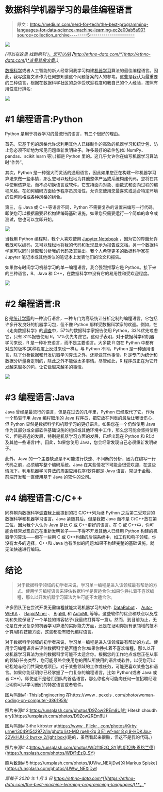 # 数据科学机器学习的最佳编程语言

> 原文：<https://medium.com/nerd-for-tech/the-best-programming-languages-for-data-science-machine-learning-ec2e00ab5a90?source=collection_archive---------5----------------------->

![](img/d075d8889cc6e19e64bf7af9a84c5101.png)

*(可以在这里* *找到原刊* [*)。您可以在*](https://ethno-data.com/the-best-machine-learning-programming-languages/)[*【http://ethno-data.com/*](http://ethno-data.com/)*查看其余文章。)*

[数据科学](https://ethno-data.com/data-science-and-machine-learning-summary/)或者人工智能的新人经常问我学习构建[机器学习](https://ethno-data.com/data-science-and-machine-learning-summary/)算法的最佳编程语言。因此，我写这篇文章作为任何想知道这个问题答案的人的参考。这些是我认为最重要的三种语言，根据在数据科学社区的总体受欢迎程度和我自己的个人经验，按照有用性进行排名:

![](img/ebeb06ee7c440ab5e17802c7220bb27e.png)

# #1 编程语言:Python

Python 是用于机器学习的最流行的语言，有三个很好的理由。

首先，它基于包的风格允许您利用其他人已经制作的高效的机器学习和统计包，防止您必须不断地为常见问题重新发明轮子。许多最好的软件包(如 NumPy、pandas、scikit learn 等)。)都是 Python 里的。这几乎允许你在编写机器学习算法时“作弊”。

其次，Python 是一种强大而灵活的通用语言，因此如果您正在构建一种机器学习算法来做一些事情，那么您可以轻松地为其他整体产品或系统构建代码，您将在其中使用该算法，而不必切换语言或软件。它支持面向对象、函数式和面向过程的编程风格，在如何编码方面给予程序员灵活性，允许您使用您最喜欢或适合特定环境的任何风格或各种风格的组合。

第三，与 Java 或 C++等语言不同，Python 不需要复杂的设置来编写一行代码。即使您可以根据需要轻松构建编码基础设施，如果您只需要运行一个简单的命令或测试，您也可以立即开始。

![](img/5c8bbf39a20e00669716595bd8d1ff24.png)

当我用 Python 编程时，我个人喜欢使用 [Jupyter Notebook](https://jupyter.org/) ，因为它的界面允许我既可以编码，又可以轻松地将我的代码和发现显示为报告或文档。另一个数据科学家可以同时读取和分析我的代码及其输出。我个人希望更多的数据科学家在 Jupyter 笔记本或其他类似的笔记本上发表他们的论文和报告。

如果你有时间学习机器学习的单一编程语言，我会强烈推荐它是 Python。接下来的三种语言，R、Java 和 C++，在数据科学中没有它的易用性和受欢迎程度。

![](img/116a3c79c17ab930078a874f2e0fd764.png)

# #2 编程语言:R

[R](https://www.r-project.org/) 是[统计学家](https://ethno-data.com/data-science-vs-statistics/)的一种流行语言，一种专门为高级统计分析定制的编程语言。它包括许多开发良好的机器学习包，但不像 Python 那样受数据科学家的欢迎。例如，在《走向数据科学》的[调查](https://towardsdatascience.com/what-is-the-best-programming-language-for-machine-learning-a745c156d6b7)中，57%的数据科学家报告使用 Python，33%优先考虑它，只有 31%报告使用 R，17%优先考虑它。这似乎表明，对于数据科学和机器学习来说，R 是一种补充语言，而不是主要语言。大多数 R 包在 Python 中都有对应的版本(某种程度上反过来也一样)。与 Python 不同，Python 是一种通用语言，除了分析数据和开发机器学习算法之外，还能做其他事情，R 是专门为统计和数据分析量身定制的，除此之外不能做太多事情。尽管如此，R 程序员正在为它开发越来越多的包，让它做越来越多的事情。

![](img/d3e7406644d8a2db5f9dacfa2bac37ce.png)

# #3 编程语言:Java

Java 曾经是最流行的语言，但是在过去的几年里，Python 已经取代了它。作为一个热衷于用 Java 编程取乐的 Java 程序员，把它放在列表的最后让我很伤心，但 Python 显然是数据科学和机器学习的更好语言。如果您在一个仍然使用 Java 作为其部分或全部软件基础设施的组织或其他环境中工作，那么您可能会坚持使用它，但是最近的发展，特别是机器学习方面的发展，已经出现在 Python 和 R(以及其他一些语言)中。因此，如果您使用 Java，您会经常发现自己必须重新发明轮子。

此外，Java 的一个主要缺点是不可能进行快速、不间断的分析，因为在编写一行代码之前，必须编写整个编码系统。Java 在某些情况下可能会很受欢迎，在这些情况下，利用机器学习算法的周围应用程序/软件都是 Java 语言，常见于金融、前端开发和一直使用基于 Java 的软件的公司。

# #4 编程语言:C/C++

同样朝向数据科学[调查](https://towardsdatascience.com/what-is-the-best-programming-language-for-machine-learning-a745c156d6b7)我上面提到的把 C/C++列为继 Python 之后第二受欢迎的数据科学和机器学习语言。Java 紧随其后，但是我把 Java 而不是 C/C++放在第三位，因为我个人认为 Java 是比 C 或 C++更好的语言。在 C 或 C++中，你可能会经常发现自己在重新发明轮子——不得不开发其他人已经用 Python 构建的机器学习算法——但在一些用 C 或 C++构建的后端系统中，如工程和电子领域，你没有太多的选择。C++和 Java 也有类似的问题:如果不构建完整的基础设施，就无法快速进行编码。

# 结论

> 对于数据科学领域的初学者来说，学习单一编程是进入该领域最有帮助的方式。使用学习编程语言来评估数据科学是否适合你:如果你挣扎着不喜欢编程，那么以开发机器学习算法为生可能不太适合你。

许多团队正在尝试开发无需编程就能实现机器学习的软件: [DataRobot](https://www.datarobot.com/) 、 [Auto-WEKA](https://www.cs.ubc.ca/labs/beta/Projects/autoweka/) 、 [RapidMiner](https://rapidminer.com/) 、 [BigML](https://bigml.com/) 和 [AutoML](https://cloud.google.com/automl/) 等等。这些软件的优点和缺点以及成功和失败保证了一个单独的博客帖子(我最终打算写一篇)。然而，到目前为止，无论是在开发复杂的机器学习算法的实际能力方面，还是在证明你拥有该领域的技术计算/编程技能方面，这些都没有取代编程语言。

对于数据科学领域的初学者来说，学习单一编程是进入该领域最有帮助的方式。使用学习编程语言来评估数据科学是否适合你:如果你挣扎着不喜欢编程，那么以开发机器学习算法为生的数据科学可能不太适合你。根据您的工作地点或您正在从事的领域/任务类型，您可能最终会使用您的团队所使用的语言或软件，以便您可以轻松地与他们共同完成项目。对于某些领域的工作或任务，可能更喜欢某些包和语言。如果你能证明你已经掌握了一门复杂的编程语言，比如 Python(或者 Java 或者 C++)，即使这不是他们团队的首选语言，那么你也有可能向任何一位招聘经理证明你可以学习他们的特定语言或者软件。

图片鸣谢#1: [ThisIsEngineering](https://www.pexels.com/@thisisengineering) 在[https://www . pexels . com/photo/woman-coding-on-computer-3861958/](https://www.pexels.com/photo/woman-coding-on-computer-3861958/)

照片来源# 2:https://unsplash.com/photos/D9Zow2REm8U[的 Hitesh choudh ary](https://unsplash.com/photos/D9Zow2REm8U)

图片鸣谢# 3:the kirbster at[https://www . Flickr . com/photos/Kirby urner/30491542972/in/photo list-MQ rueh-2g 3 E1 wf-nsr 8 q 9-HDKJxu-22VkHJU-2 bwrxy 2/light box/](https://www.flickr.com/photos/kirbyurner/30491542972/in/photolist-MQRUEh-2g3E1wf-Nsr8q9-HDKJxu-22VkHJU-2bWRXY2/lightbox/)(是的，虽然看起来很酷，但这不是我的代码。)

照片来源# 4:https://unsplash.com/photos/WDf1tEzQ_SY[的斯坦纳·恩格兰德](https://unsplash.com/photos/WDf1tEzQ_SY)

照片致谢# 5:https://unsplash.com/photos/jUWw_NEXjDw[的 Markus Spiske](https://unsplash.com/photos/jUWw_NEXjDw)

*原载于 2020 年 1 月 3 日 https://ethno-data.com*[](https://ethno-data.com/the-best-machine-learning-programming-languages/)**。**